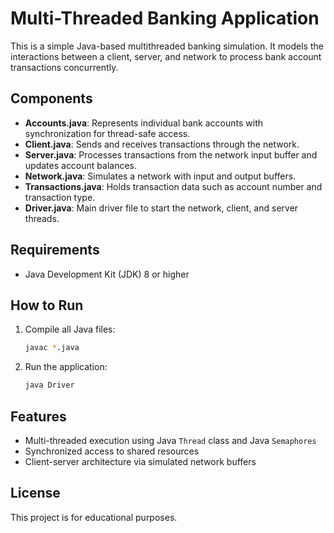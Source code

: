 # Multi-Threaded Banking Application

This is a simple Java-based multithreaded banking simulation. It models the interactions between a client, server, and network to process bank account transactions concurrently.

## Components

- **Accounts.java**: Represents individual bank accounts with synchronization for thread-safe access.
- **Client.java**: Sends and receives transactions through the network.
- **Server.java**: Processes transactions from the network input buffer and updates account balances.
- **Network.java**: Simulates a network with input and output buffers.
- **Transactions.java**: Holds transaction data such as account number and transaction type.
- **Driver.java**: Main driver file to start the network, client, and server threads.

## Requirements

- Java Development Kit (JDK) 8 or higher

## How to Run

1. Compile all Java files:

   ```bash
   javac *.java
   ```

2. Run the application:
   ```bash
   java Driver
   ```

## Features

- Multi-threaded execution using Java `Thread` class and Java `Semaphores`
- Synchronized access to shared resources
- Client-server architecture via simulated network buffers

## License

This project is for educational purposes.
